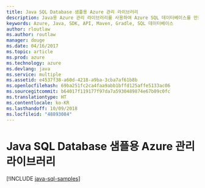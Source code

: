 ```yaml
---
title: Java SQL Database 샘플용 Azure 관리 라이브러리
description: Java용 Azure 관리 라이브러리를 사용하여 Azure SQL 데이터베이스를 만들고 업데이트하기 위한 샘플 코드를 얻습니다.
keywords: Azure, Java, SDK, API, Maven, Gradle, SQL 데이터베이스
author: rloutlaw
ms.author: routlaw
manager: douge
ms.date: 04/16/2017
ms.topic: article
ms.prod: azure
ms.technology: azure
ms.devlang: java
ms.service: multiple
ms.assetid: e4537f38-a60d-4218-a9ba-3cba7af61b8b
ms.openlocfilehash: 69ba251fc2ca4faa9abb1bffd125affe5133ac06
ms.sourcegitcommit: b64017f119177f97da7a5930489874e67b09c0fc
ms.translationtype: HT
ms.contentlocale: ko-KR
ms.lasthandoff: 10/09/2018
ms.locfileid: "48893084"
---
```

# <a name="azure-management-libraries-for-java-samples-for-sql-database"></a>Java SQL Database 샘플용 Azure 관리 라이브러리

[!INCLUDE [java-sql-samples](includes/java-sql-samples.md)]